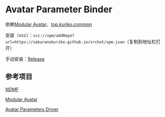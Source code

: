 # Avatar Parameter Binder

依赖[Modular Avatar](https://modular-avatar.nadena.dev/)、[top.kuriko.common](https://github.com/SakuranoKuriko/top.kuriko.common-unity)

安装（vcc）：```vcc://vpm/addRepo?url=https://sakuranokuriko.github.io/vrchat/vpm.json```（复制到地址栏打开）

手动安装：[Release](https://github.com/SakuranoKuriko/top.kuriko.vrchat.avatar-parameter-binder/releases/)

## 参考项目

[NDMF](https://github.com/bdunderscore/ndmf)

[Modular Avatar](https://github.com/bdunderscore/modular-avatar)

[Avatar Parameters Driver](https://github.com/Narazaka/AvatarParametersDriver)

